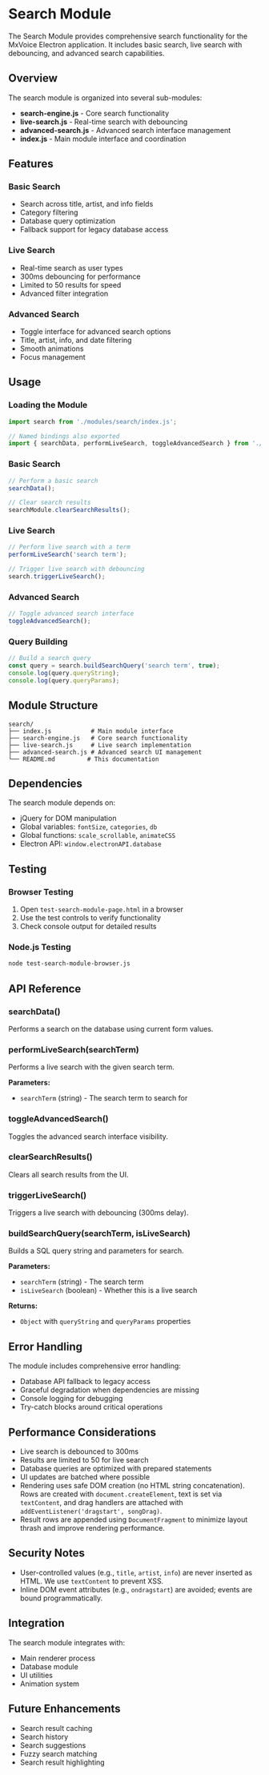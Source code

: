 # Search Module

The Search Module provides comprehensive search functionality for the MxVoice Electron application. It includes basic search, live search with debouncing, and advanced search capabilities.

## Overview

The search module is organized into several sub-modules:

- **search-engine.js** - Core search functionality
- **live-search.js** - Real-time search with debouncing
- **advanced-search.js** - Advanced search interface management
- **index.js** - Main module interface and coordination

## Features

### Basic Search
- Search across title, artist, and info fields
- Category filtering
- Database query optimization
- Fallback support for legacy database access

### Live Search
- Real-time search as user types
- 300ms debouncing for performance
- Limited to 50 results for speed
- Advanced filter integration

### Advanced Search
- Toggle interface for advanced search options
- Title, artist, info, and date filtering
- Smooth animations
- Focus management

## Usage

### Loading the Module

```javascript
import search from './modules/search/index.js';

// Named bindings also exported
import { searchData, performLiveSearch, toggleAdvancedSearch } from './modules/search/index.js';
```

### Basic Search

```javascript
// Perform a basic search
searchData();

// Clear search results
searchModule.clearSearchResults();
```

### Live Search

```javascript
// Perform live search with a term
performLiveSearch('search term');

// Trigger live search with debouncing
search.triggerLiveSearch();
```

### Advanced Search

```javascript
// Toggle advanced search interface
toggleAdvancedSearch();
```

### Query Building

```javascript
// Build a search query
const query = search.buildSearchQuery('search term', true);
console.log(query.queryString);
console.log(query.queryParams);
```

## Module Structure

```
search/
├── index.js           # Main module interface
├── search-engine.js   # Core search functionality
├── live-search.js     # Live search implementation
├── advanced-search.js # Advanced search UI management
└── README.md         # This documentation
```

## Dependencies

The search module depends on:

- jQuery for DOM manipulation
- Global variables: `fontSize`, `categories`, `db`
- Global functions: `scale_scrollable`, `animateCSS`
- Electron API: `window.electronAPI.database`

## Testing

### Browser Testing

1. Open `test-search-module-page.html` in a browser
2. Use the test controls to verify functionality
3. Check console output for detailed results

### Node.js Testing

```bash
node test-search-module-browser.js
```

## API Reference

### searchData()
Performs a search on the database using current form values.

### performLiveSearch(searchTerm)
Performs a live search with the given search term.

**Parameters:**
- `searchTerm` (string) - The search term to search for

### toggleAdvancedSearch()
Toggles the advanced search interface visibility.

### clearSearchResults()
Clears all search results from the UI.

### triggerLiveSearch()
Triggers a live search with debouncing (300ms delay).

### buildSearchQuery(searchTerm, isLiveSearch)
Builds a SQL query string and parameters for search.

**Parameters:**
- `searchTerm` (string) - The search term
- `isLiveSearch` (boolean) - Whether this is a live search

**Returns:**
- `Object` with `queryString` and `queryParams` properties

## Error Handling

The module includes comprehensive error handling:

- Database API fallback to legacy access
- Graceful degradation when dependencies are missing
- Console logging for debugging
- Try-catch blocks around critical operations

## Performance Considerations

- Live search is debounced to 300ms
- Results are limited to 50 for live search
- Database queries are optimized with prepared statements
- UI updates are batched where possible
- Rendering uses safe DOM creation (no HTML string concatenation). Rows are created with `document.createElement`, text is set via `textContent`, and drag handlers are attached with `addEventListener('dragstart', songDrag)`.
- Result rows are appended using `DocumentFragment` to minimize layout thrash and improve rendering performance.

## Security Notes

- User-controlled values (e.g., `title`, `artist`, `info`) are never inserted as HTML. We use `textContent` to prevent XSS.
- Inline DOM event attributes (e.g., `ondragstart`) are avoided; events are bound programmatically.

## Integration

The search module integrates with:

- Main renderer process
- Database module
- UI utilities
- Animation system

## Future Enhancements

- Search result caching
- Search history
- Search suggestions
- Fuzzy search matching
- Search result highlighting 